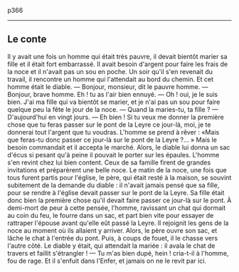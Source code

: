 p366
____

## Le conte


Il y avait une fois un homme qui était très pauvre, il devait bientôt marier sa fille et il était fort embarrassé. Il avait besoin d'argent pour faire les frais de la noce et il n'avait pas un sou en poche. Un soir qu'il s'en revenait du travail, il rencontre un homme qui l'attendait au bord du chemin. Et cet homme était le diable.
 — Bonjour, monsieur, dit le pauvre homme.
 — Bonjour, brave homme. Eh ! tu as l'air bien ennuyé.
 — Oh ! oui, je le suis bien. J'ai ma fille qui va bientôt se marier, et je n'ai pas un sou pour faire quelque peu la fête le jour de la noce.
 — Quand la maries-tu, ta fille ?
 — D'aujourd'hui en vingt jours.
 — Eh bien ! Si tu veux me donner la première chose que tu feras passer sur le pont de la Leyre ce jour-là, moi, je te donnerai tout l'argent que tu voudras.
 L'homme se prend à rêver : «Mais que feras-tu donc passer ce jour-là sur le pont de la Leyre ?... » Mais le besoin commandait et il accepta le marché. Alors, le diable lui donna un sac d'écus si pesant qu'à peine il pouvait le porter sur les épaules.
 L'homme s'en revint chez lui bien content. Ceux de sa famille firent de grandes invitations et préparèrent une belle noce.
 Le matin de la noce, une fois que tous furent partis pour l'église, le père, qui était resté à la maison, se souvint subitement de la demande du diable : il n'avait jamais pensé que sa fille, pour se rendre à l'église devait passer sur le pont de la Leyre. Sa fille était donc bien la première chose qu'il devait faire passer ce jour-là sur le pont. À demi-mort de peur à cette pensée, l'homme, ravissant un chat qui dormait au coin du feu, le fourre dans un sac, et part bien vite pour essayer de rattraper l'épouse avant qu'elle eût passé la Leyre. Il rejoignit les gens de la noce au moment où ils allaient y arriver.
 Alors, le père ouvre son sac, et lâche le chat à l'entrée du pont. Puis, à coups de fouet, il le chasse vers l'autre côté. Le diable y était, qui attendait la mariée : il avala le chat de travers et faillit s'étrangler !
 — Tu m'as bien dupé, hein ! cria-t-il à l'homme, fou de rage.
 Et il s'enfuit dans l'Enfer, et jamais on ne le revit par ici.

